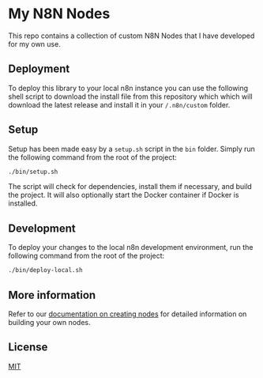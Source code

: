 # My N8N Nodes

This repo contains a collection of custom N8N Nodes that I have developed for my own use.  

## Deployment

To deploy this library to your local n8n instance you can use the following shell script to download the install file from this repository which which will download the latest release and install it in your `/.n8n/custom` folder.  

## Setup

Setup has been made easy by a `setup.sh` script in the `bin` folder.  Simply run the following command from the root of the project:

```bash
./bin/setup.sh
``` 

The script will check for dependencies, install them if necessary, and build the project.  It will also optionally start the Docker container if Docker is installed. 

## Development

To deploy your changes to the local n8n development environment, run the following command from the root of the project:

```bash
./bin/deploy-local.sh
```



## More information

Refer to our [documentation on creating nodes](https://docs.n8n.io/integrations/creating-nodes/) for detailed information on building your own nodes.

## License

[MIT](https://github.com/n8n-io/n8n-nodes-starter/blob/master/LICENSE.md)
